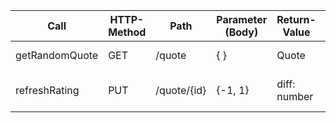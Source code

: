 | Call           | HTTP-Method | Path        | Parameter (Body) | Return-Value        | HTTP-Code       |
| -------------- | ----------- | ----------- | ---------------- | ------------------- | --------------- |
| getRandomQuote | GET         | /quote      | { }              | Quote               | 200 / 404       |
| refreshRating  | PUT         | /quote/{id} | {-1, 1}          | diff: number        | 200 / 201 / 400 |
